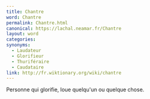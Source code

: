 ```yaml
---
title: Chantre
word: Chantre
permalink: Chantre.html
canonical: https://lachal.neamar.fr/Chantre
layout: word
categories:
synonyms:
  - Laudateur
  - Glorifieur
  - Thuriféraire
  - Caudataire
link: http://fr.wiktionary.org/wiki/chantre
---
```


Personne qui glorifie, loue quelqu'un ou quelque chose.

